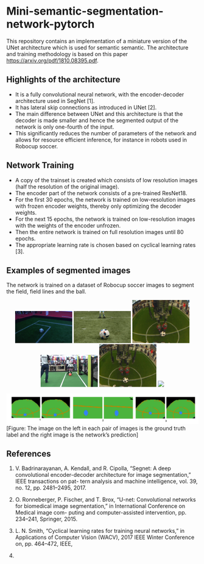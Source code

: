 # Mini-semantic-segmentation-network-pytorch
This repository contains an implementation of a miniature version of the UNet architecture which is used for semantic semantic.
The architecture and training methodology is based on this paper https://arxiv.org/pdf/1810.08395.pdf.

## Highlights of the architecture
* It is a fully convolutional neural network, with the encoder-decoder architecture used in SegNet [1].
* It has lateral skip connections as introduced in UNet [2].
* The main difference between UNet and this architecture is that the decoder is made smaller and hence the segmented output of the network is only one-fourth of the input.
* This significantly reduces the number of parameters of the network and allows for resource efficient inference, for instance in robots used in Robocup soccer.

## Network Training
* A copy of the trainset is created which consists of low resolution images (half the resolution of the original image).
* The encoder part of the network consists of a pre-trained ResNet18.
* For the first 30 epochs, the network is trained on low-resolution images with frozen encoder weights, thereby only optimizing the decoder weights.
* For the next 15 epochs, the network is trained on low-resolution images with the weights of the encoder unfrozen.
* Then the entire network is trained on full resolution images until 80 epochs.
* The appropriate learning rate is chosen based on cyclical learning rates [3].

## Examples of segmented images

The network is trained on a dataset of Robocup soccer images to segment the field, field lines and the ball.

<p align="center">
  <img src="./images/train_image1.jpg" width="150">
  <img src="./images/train_image2.png" width="150">
  <img src="./images/train_image3.jpg" width="150">
  <img src="./images/train_image4.png" width="150">
  <img src="./images/train_image5.jpg" width="150">
  <img src="./images/train_image5.png" width="150">
</p>

<img src="./images/output_example.png" width="900"/>
[Figure: The image on the left in each pair
of images is the ground truth label and the right image is the network’s
prediction]


## References
1. V. Badrinarayanan, A. Kendall, and R. Cipolla, “Segnet: A deep convolutional
encoder-decoder architecture for image segmentation,” IEEE transactions on pat-
tern analysis and machine intelligence, vol. 39, no. 12, pp. 2481–2495, 2017.

2. O. Ronneberger, P. Fischer, and T. Brox, “U-net: Convolutional networks for
biomedical image segmentation,” in International Conference on Medical image com-
puting and computer-assisted intervention, pp. 234–241, Springer, 2015.

3. L. N. Smith, “Cyclical learning rates for training neural networks,” in Applications of
Computer Vision (WACV), 2017 IEEE Winter Conference on, pp. 464–472, IEEE,
2017.

